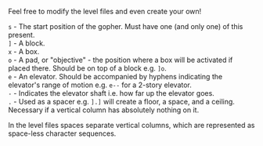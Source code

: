 Feel free to modify the level files and even create your own!

`s` - The start position of the gopher. Must have one (and only one) of this present.  
`]` - A block.  
`x` - A box.  
`o` - A pad, or "objective" - the position where a box will be activated if placed there. Should be on top of a block e.g. `]o`.  
`e` - An elevator. Should be accompanied by hyphens indicating the elevator's range of motion e.g. `e--` for a 2-story elevator.  
`-` - Indicates the elevator shaft i.e. how far up the elevator goes.  
`.` - Used as a spacer e.g. `].]` will create a floor, a space, and a ceiling. Necessary if a vertical column has absolutely nothing on it.  

In the level files spaces separate vertical columns, which are represented as space-less character sequences.
